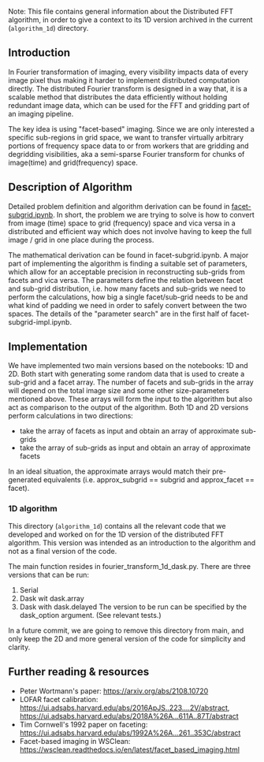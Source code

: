 Note: This file contains general information about the Distributed FFT algorithm,
in order to give a context to its 1D version archived in the current (`algorithm_1d`) directory.

## Introduction 

In Fourier transformation of imaging, every visibility impacts data of every image pixel 
thus making it harder to implement distributed computation directly. 
The distributed Fourier transform is designed in a way that, it is a scalable method that 
distributes the data efficiently without holding redundant image data, which can be used for the FFT 
and gridding part of an imaging pipeline.

The key idea is using "facet-based" imaging. Since we are only interested a specific 
sub-regions in grid space, we want to transfer virtually arbitrary portions of frequency space 
data to or from workers that are gridding and degridding visibilities, aka a semi-sparse Fourier transform 
for chunks of image(time) and grid(frequency) space.

## Description of Algorithm

Detailed problem definition and algorithm derivation can be found in 
[facet-subgrid.ipynb](https://gitlab.com/scpmw/crocodile/-/blob/io_benchmark/examples/notebooks/facet-subgrid.ipynb). 
In short, the problem we are trying to solve is how to convert from image (time) space 
to grid (frequency) space and vica versa in a distributed and efficient way which does 
not involve having to keep the full image / grid in one place during the process.

The mathematical derivation can be found in facet-subgrid.ipynb. 
A major part of implementing the algorithm is finding a suitable set of parameters, 
which allow for an acceptable precision in reconstructing sub-grids from facets and vica versa. 
The parameters define the relation between facet and sub-grid distribution, 
i.e. how many facets and sub-grids we need to perform the calculations, 
how big a single facet/sub-grid needs to be and what kind of padding we need 
in order to safely convert between the two spaces. The details of the "parameter search" 
are in the first half of facet-subgrid-impl.ipynb.

## Implementation

We have implemented two main versions based on the notebooks: 1D and 2D. 
Both start with generating some random data that is used to create a sub-grid and a facet array. 
The number of facets and sub-grids in the array will depend on the total image size and 
some other size-parameters mentioned above. These arrays will form the input to the algorithm 
but also act as comparison to the output of the algorithm. Both 1D and 2D versions perform 
calculations in two directions:

- take the array of facets as input and obtain an array of approximate sub-grids 
- take the array of sub-grids as input and obtain an array of approximate facets

In an ideal situation, the approximate arrays would match their pre-generated equivalents 
(i.e. approx_subgrid == subgrid and approx_facet == facet).

### 1D algorithm

This directory (`algorithm_1d`) contains all the relevant code that we developed
and worked on for the 1D version of the distributed FFT algorithm. This version
was intended as an introduction to the algorithm and not as a final version of the code.

The main function resides in fourier_transform_1d_dask.py. 
There are three versions that can be run:
1. Serial
2. Dask wit dask.array
3. Dask with dask.delayed
The version to be run can be specified by the dask_option argument. (See relevant tests.)

In a future commit, we are going to remove this directory from main,
and only keep the 2D and more general version of the code for simplicity and clarity.

## Further reading & resources

- Peter Wortmann's paper: https://arxiv.org/abs/2108.10720
- LOFAR facet calibration: https://ui.adsabs.harvard.edu/abs/2016ApJS..223....2V/abstract, https://ui.adsabs.harvard.edu/abs/2018A%26A...611A..87T/abstract
- Tim Cornwell's 1992 paper on faceting: https://ui.adsabs.harvard.edu/abs/1992A%26A...261..353C/abstract
- Facet-based imaging in WSClean: https://wsclean.readthedocs.io/en/latest/facet_based_imaging.html

